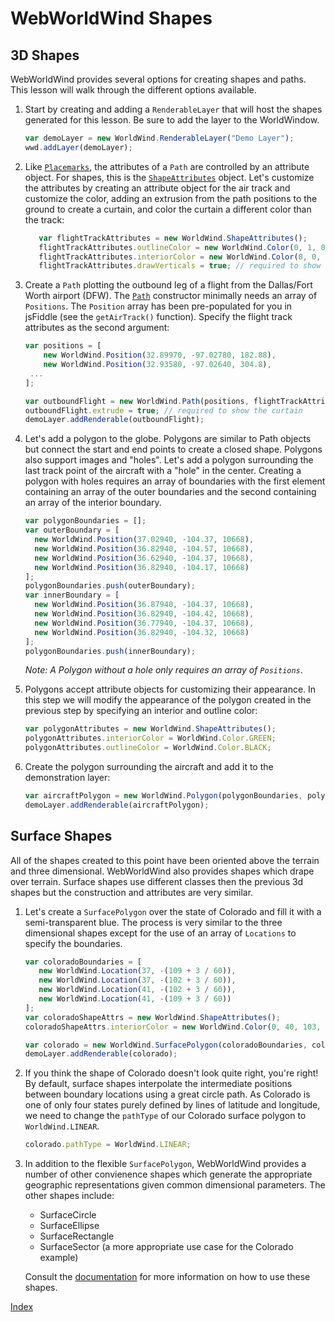 <style>
    iframe {
        width: 100 vw;
        height: 700px;
    }
</style>
# WebWorldWind Shapes

## 3D Shapes

WebWorldWind provides several options for creating shapes and paths. This lesson will walk through the different options available.

1. Start by creating and adding a `RenderableLayer` that will host the shapes generated for this lesson. Be sure to add the layer to the WorldWindow.

    ```javascript
    var demoLayer = new WorldWind.RenderableLayer("Demo Layer");
    wwd.addLayer(demoLayer);
    ```
    
2. Like [`Placemarks`](./placemarks.html), the attributes of a `Path` are controlled by an attribute object. For shapes, this is the [`ShapeAttributes`](https://nasaworldwind.github.io/WebWorldWind/ShapeAttributes.html) object. Let's customize the attributes by creating an attribute object for the air track and customize the color, adding an extrusion from the path positions to the ground to create a curtain, and color the curtain a different color than the track:

    ```javascript
       var flightTrackAttributes = new WorldWind.ShapeAttributes();
       flightTrackAttributes.outlineColor = new WorldWind.Color(0, 1, 0, 1); // track color
       flightTrackAttributes.interiorColor = new WorldWind.Color(0, 0, 1, 0.25); // curtain color
       flightTrackAttributes.drawVerticals = true; // required to show the curtain
    ```

3. Create a `Path` plotting the outbound leg of a flight from the Dallas/Fort Worth airport (DFW). The [`Path`](https://nasaworldwind.github.io/WebWorldWind/Path.html) constructor minimally needs an array of `Positions`. The `Position` array has been pre-populated for you in jsFiddle (see the `getAirTrack()` function). Specify the flight track attributes as the second argument:

    ```javascript
    var positions = [
        new WorldWind.Position(32.89970, -97.02780, 182.88),
        new WorldWind.Position(32.93580, -97.02640, 304.8),
     ...
    ]; 

    var outboundFlight = new WorldWind.Path(positions, flightTrackAttributes);
    outboundFlight.extrude = true; // required to show the curtain
    demoLayer.addRenderable(outboundFlight);
    ```

    <script async src="//jsfiddle.net/nasazach/x2fouvLh/embed/"></script>
    
4. Let's add a polygon to the globe. Polygons are similar to Path objects but connect the start and end points to create a closed shape. Polygons also support images and "holes". Let's add a polygon surrounding the last track point of the aircraft with a "hole" in the center. Creating a polygon with holes requires an array of boundaries with the first element containing an array of the outer boundaries and the second containing an array of the interior boundary.
    ```javascript
    var polygonBoundaries = [];
    var outerBoundary = [
      new WorldWind.Position(37.02940, -104.37, 10668),
      new WorldWind.Position(36.82940, -104.57, 10668),
      new WorldWind.Position(36.62940, -104.37, 10668),
      new WorldWind.Position(36.82940, -104.17, 10668)
    ];
    polygonBoundaries.push(outerBoundary);
    var innerBoundary = [
      new WorldWind.Position(36.87940, -104.37, 10668),
      new WorldWind.Position(36.82940, -104.42, 10668),
      new WorldWind.Position(36.77940, -104.37, 10668),
      new WorldWind.Position(36.82940, -104.32, 10668)
    ];
    polygonBoundaries.push(innerBoundary);
    ```
    
    _Note: A Polygon without a hole only requires an array of `Positions`_.
    
5. Polygons accept attribute objects for customizing their appearance. In this step we will modify the appearance of the polygon created in the previous step by specifying an interior and outline color:

    ```javascript
    var polygonAttributes = new WorldWind.ShapeAttributes();
    polygonAttributes.interiorColor = WorldWind.Color.GREEN;
    polygonAttributes.outlineColor = WorldWind.Color.BLACK;
    ```
    
6. Create the polygon surrounding the aircraft and add it to the demonstration layer:

    ```javascript
    var aircraftPolygon = new WorldWind.Polygon(polygonBoundaries, polygonAttributes);
    demoLayer.addRenderable(aircraftPolygon);
    ```
    
    <script async src="//jsfiddle.net/nasazach/8ynazm07/1/embed/"></script>

## Surface Shapes
    
All of the shapes created to this point have been oriented above the terrain and three dimensional. WebWorldWind also provides shapes which drape over terrain. Surface shapes use different classes then the previous 3d shapes but the construction and attributes are very similar.

1. Let's create a `SurfacePolygon` over the state of Colorado and fill it with a semi-transparent blue. The process is very similar to the three dimensional shapes except for the use of an array of `Locations` to specify the boundaries.

    ```javascript
    var coloradoBoundaries = [
       new WorldWind.Location(37, -(109 + 3 / 60)),
       new WorldWind.Location(37, -(102 + 3 / 60)),
       new WorldWind.Location(41, -(102 + 3 / 60)),
       new WorldWind.Location(41, -(109 + 3 / 60))
    ];
    var coloradoShapeAttrs = new WorldWind.ShapeAttributes();
    coloradoShapeAttrs.interiorColor = new WorldWind.Color(0, 40, 103, 0.5);
 
    var colorado = new WorldWind.SurfacePolygon(coloradoBoundaries, coloradoShapeAttrs);
    demoLayer.addRenderable(colorado);
    ```
    
    <script async src="//jsfiddle.net/nasazach/fLn52m08/embed/"></script>
    
2. If you think the shape of Colorado doesn't look quite right, you're right! By default, surface shapes interpolate the intermediate positions between boundary locations using a great circle path. As Colorado is one of only four states purely defined by lines of latitude and longitude, we need to change the `pathType` of our Colorado surface polygon to `WorldWind.LINEAR`.

    ```javascript
    colorado.pathType = WorldWind.LINEAR;
    ```
    
    <script async src="//jsfiddle.net/nasazach/nkqzker4/embed/"></script>

3. In addition to the flexible `SurfacePolygon`, WebWorldWind provides a number of other convienence shapes which generate the appropriate geographic representations given common dimensional parameters. The other shapes include:
    
    - SurfaceCircle
    - SurfaceEllipse
    - SurfaceRectangle
    - SurfaceSector (a more appropriate use case for the Colorado example)
    
    Consult the [documentation](https://nasaworldwind.github.io/WebWorldWind/) for more information on how to use these shapes.
     
[Index](../../)
 